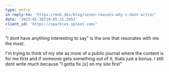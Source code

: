 ```yaml
---
type: entry
in-reply-to: 'https://mxb.dev/blog/seven-reasons-why-i-dont-write/'
date: '2023-01-30T19:45:31.595Z'
client_id: 'https://sparkles.sploot.com/'
---
```

"I dont have anything interesting to say" is the one that resonates with me the most.

I'm trying to think of my site as more of a public journal where the content is for me first and if someone gets something out of it, thats just a bonus. I still dont write much because "I gotta fix [x] on my site first"
